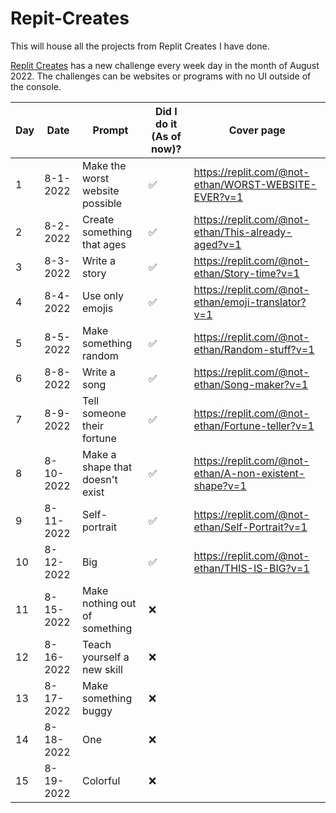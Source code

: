 # Repit-Creates
This will house all the projects from Replit Creates I have done.

[Replit Creates](https://creates.replit.com/) has a new challenge every week day in the month of August 2022. The challenges can be websites or programs with no UI outside of the console.

| Day | Date| Prompt | Did I do it (As of now)? | Cover page |
| --- | --- | --- | --- | --- |
| 1 | 8-1-2022 | Make the worst website possible | ✅ | https://replit.com/@not-ethan/WORST-WEBSITE-EVER?v=1 |
| 2 | 8-2-2022 | Create something that ages | ✅ | https://replit.com/@not-ethan/This-already-aged?v=1 |
| 3 | 8-3-2022 | Write a story | ✅ | https://replit.com/@not-ethan/Story-time?v=1 |
| 4 | 8-4-2022 | Use only emojis | ✅ | https://replit.com/@not-ethan/emoji-translator?v=1 |
| 5 | 8-5-2022 | Make something random | ✅ | https://replit.com/@not-ethan/Random-stuff?v=1 |
| 6 | 8-8-2022 | Write a song | ✅ | https://replit.com/@not-ethan/Song-maker?v=1 |
| 7 | 8-9-2022 | Tell someone their fortune | ✅ | https://replit.com/@not-ethan/Fortune-teller?v=1 |
| 8 | 8-10-2022 | Make a shape that doesn't exist | ✅ | https://replit.com/@not-ethan/A-non-existent-shape?v=1 |
| 9 | 8-11-2022 | Self-portrait | ✅ | https://replit.com/@not-ethan/Self-Portrait?v=1 |
| 10 | 8-12-2022 | Big | ✅ | https://replit.com/@not-ethan/THIS-IS-BIG?v=1 |
| 11 | 8-15-2022 | Make nothing out of something | ❌ | |
| 12 | 8-16-2022 | Teach yourself a new skill | ❌ | |
| 13 | 8-17-2022 | Make something buggy | ❌ | |
| 14 | 8-18-2022 | One | ❌ | |
| 15 | 8-19-2022 | Colorful | ❌ | |